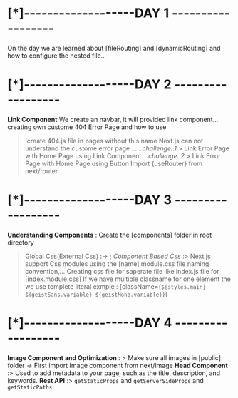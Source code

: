 # [*]-------------------DAY 1 ------------------
On the day we are learned about [fileRouting] and [dynamicRouting] and how to configure the nested file..

# [*]-------------------DAY 2 ------------------
**Link Component** We create an navbar, it will provided link component...
creating own custome 404 Error Page and how to use
>!create 404.js file in pages without this name Next.js can not understand the custome error page ...
*..challenge..1*  > Link Error Page with Home Page using Link Component.
*..challenge..2* > Link Error Page with Home Page using Button 
Import {useRouter} from next/router 

# [*]-------------------DAY 3 ------------------
**Understanding Components** : Create the [components] folder in root directory
> Global Css(External Css) :-> ;
*Component Based Css* :> Next.js support Css modules using the [name].module.css file naming convention,...
Creating css file for saperate file like index.js file for [index.module.css]
If we have multiple classname for one element the we use templete literal exmple : [className={`${styles.main} ${geistSans.variable} ${geistMono.variable}`}]

# [*]-------------------DAY 4 ------------------
**Image Component and Optimization** : > Make sure all images in [public] folder
-> First import Image component from next/image
**Head Component** :> Used to add metadata to your page, such as the title, description, and keywords. 
**Rest API** :> `getStaticProps` and `getServerSideProps` and `getStaticPaths`
